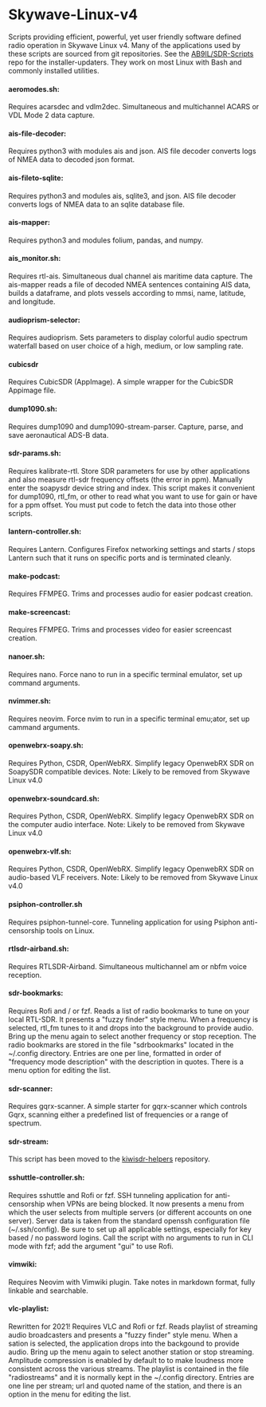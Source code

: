 # Skywave-Linux-v4
Scripts providing efficient, powerful, yet user friendly software defined radio operation in Skywave Linux v4.  Many of the applications used by these scripts are sourced from git repositories.  See the [AB9IL/SDR-Scripts](https://github.com/AB9IL/SDR-Scripts) repo for the installer-updaters.  They work on most Linux with Bash and commonly installed utilities.

#### aeromodes.sh:
Requires acarsdec and vdlm2dec.  Simultaneous and multichannel ACARS or VDL Mode 2 data capture.

#### ais-file-decoder:
Requires python3 with modules ais and json.  AIS file decoder converts logs of NMEA data to decoded json format.

#### ais-fileto-sqlite:
Requires python3 and modules ais, sqlite3, and json. AIS file decoder converts logs of NMEA data to an sqlite database file.

#### ais-mapper:
Requires python3 and modules folium, pandas, and numpy. 

#### ais_monitor.sh:
Requires rtl-ais.  Simultaneous dual channel ais maritime data capture.  The ais-mapper reads a file of decoded NMEA sentences containing AIS data, builds a dataframe, and plots vessels according to mmsi, name, latitude, and longitude.

#### audioprism-selector:
Requires audioprism.  Sets parameters to display colorful audio spectrum waterfall based on user choice of a high, medium, or low sampling rate.

#### cubicsdr
Requires CubicSDR (AppImage).  A simple wrapper for the CubicSDR Appimage file.

#### dump1090.sh:
Requires dump1090 and dump1090-stream-parser.  Capture, parse, and save aeronautical ADS-B data.

#### sdr-params.sh:
Requires kalibrate-rtl.  Store SDR parameters for use by other applications and also measure rtl-sdr frequency offsets (the error in ppm).  Manually enter the soapysdr device string and index.  This script makes it convenient for dump1090, rtl_fm, or other to read what you want to use for gain or have for a ppm offset.  You must put code to fetch the data into those other scripts.

#### lantern-controller.sh:
Requires Lantern.  Configures Firefox networking settings and starts / stops Lantern such that it runs on specific ports and is terminated cleanly.

#### make-podcast:
Requires FFMPEG.  Trims and processes audio for easier podcast creation.

#### make-screencast:
Requires FFMPEG.  Trims and processes video for easier screencast creation.

#### nanoer.sh:
Requires nano.  Force nano to run in a specific terminal emulator, set up command arguments.

#### nvimmer.sh:
Requires neovim.  Force nvim to run in a specific terminal emu;ator, set up cammand arguments.

#### openwebrx-soapy.sh:
Requires Python, CSDR, OpenWebRX.  Simplify legacy OpenwebRX SDR on SoapySDR compatible devices.
Note:  Likely to be removed from Skywave Linux v4.0

#### openwebrx-soundcard.sh:
Requires Python, CSDR, OpenWebRX.  Simplify legacy OpenwebRX SDR on the computer audio interface.
Note:  Likely to be removed from Skywave Linux v4.0

#### openwebrx-vlf.sh:
Requires Python, CSDR, OpenWebRX.  Simplify legacy OpenwebRX SDR on audio-based VLF receivers.
Note:  Likely to be removed from Skywave Linux v4.0

#### psiphon-controller.sh
Requires psiphon-tunnel-core.  Tunneling application for using Psiphon anti-censorship tools on Linux.

#### rtlsdr-airband.sh:
Requires RTLSDR-Airband.  Simultaneous multichannel am or nbfm voice reception.

#### sdr-bookmarks:
Requires Rofi and / or fzf.  Reads a list of radio bookmarks to tune on your local RTL-SDR.  It presents a "fuzzy finder" style menu.  When a frequency is selected, rtl_fm tunes to it and drops into the background to provide audio.  Bring up the menu again to select another frequency or stop reception.  The radio bookmarks are stored in the file "sdrbookmarks" located in the ~/.config directory.  Entries are one per line, formatted in order of "frequency mode description" with the description in quotes.  There is a menu option for editing the list.

#### sdr-scanner:
Requires gqrx-scanner.  A simple starter for gqrx-scanner which controls Gqrx, scanning either a predefined list of frequencies or a range of spectrum.

#### sdr-stream:
This script has been moved to the [kiwisdr-helpers](https://github.com/AB9IL/kiwisdr-helpers) repository.

#### sshuttle-controller.sh:
Requires sshuttle and Rofi or fzf.  SSH tunneling application for anti-censorship when VPNs are being blocked.  It now presents a menu from which the user selects from multiple servers (or different accounts on one server).  Server data is taken from the standard openssh configuration file (~/.ssh/config).  Be sure to set up all applicable settings, especially for key based / no password logins.  Call the script with no arguments to run in CLI mode with fzf; add the argument "gui" to use Rofi.

#### vimwiki:
Requires Neovim with Vimwiki plugin.  Take notes in markdown format, fully linkable and searchable.

#### vlc-playlist:
Rewritten for 2021! Requires VLC and Rofi or fzf.  Reads playlist of streaming audio broadcasters and presents a "fuzzy finder" style menu.  When a sation is selected, the application drops into the backgound to provide audio.  Bring up the menu again to select another station or stop streaming.  Amplitude compression is enabled by default to to make loudness more consistent across the various streams.  The playlist is contained in the file "radiostreams" and it is normally kept in the ~/.config directory.  Entries are one line per stream; url and quoted name of the station, and there is an option in the menu for editing the list.
